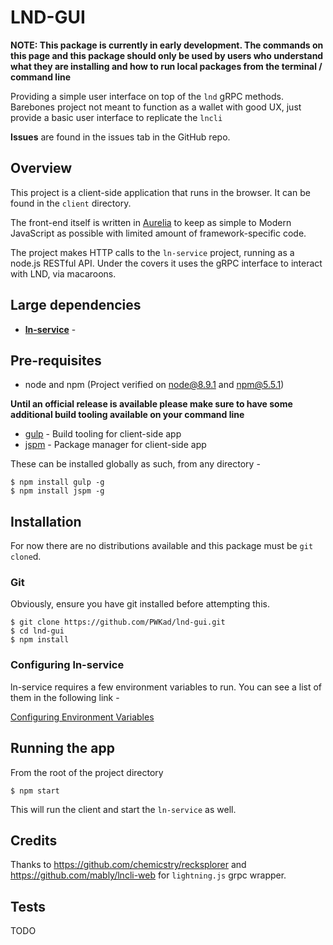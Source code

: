 # LND-GUI

**NOTE: This package is currently in early development.  The commands on this page and this package should only be used by users who understand what they are installing and how to run local packages from the terminal / command line**

Providing a simple user interface on top of the `lnd` gRPC methods.  Barebones project not meant to function as a wallet with good UX, just provide a basic user interface to replicate the `lncli`

**Issues** are found in the issues tab in the GitHub repo.

## Overview

This project is a client-side application that runs in the browser.  It can be found in the `client` directory.

The front-end itself is written in [Aurelia](https://github.com/aurelia) to keep as simple to Modern JavaScript as possible with limited amount of framework-specific code.

The project makes HTTP calls to the `ln-service` project, running as a node.js RESTful API.  Under the covers it uses the gRPC interface to interact with LND, via macaroons.

## Large dependencies

- **[ln-service](https://github.com/alexbosworth/ln-service/)** -

## Pre-requisites

- node and npm (Project verified on node@8.9.1 and npm@5.5.1)

**Until an official release is available please make sure to have some additional build tooling available on your command line**

- [gulp](https://github.com/gulpjs/gulp) - Build tooling for client-side app
- [jspm](https://github.com/gulpjs/jspm) - Package manager for client-side app

These can be installed globally as such, from any directory -

```
$ npm install gulp -g
$ npm install jspm -g
```

## Installation

For now there are no distributions available and this package must be `git clone`d.

### Git

Obviously, ensure you have git installed before attempting this.

```
$ git clone https://github.com/PWKad/lnd-gui.git
$ cd lnd-gui
$ npm install
```

### Configuring ln-service

ln-service requires a few environment variables to run.  You can see a list of them in the following link  -

[Configuring Environment Variables](https://github.com/alexbosworth/ln-service/#configuring-environment-variables)

## Running the app

From the root of the project directory

```
$ npm start
```

This will run the client and start the `ln-service` as well.

## Credits

Thanks to https://github.com/chemicstry/recksplorer and https://github.com/mably/lncli-web for `lightning.js` grpc wrapper.

## Tests

TODO

